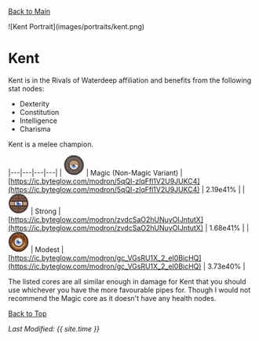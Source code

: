 [Back to Main](index.md)

<span id="kent">
![Kent Portrait](images/portraits/kent.png)
</span>

# Kent

Kent is in the Rivals of Waterdeep affiliation and benefits from the following stat nodes:

* Dexterity
* Constitution
* Intelligence
* Charisma

Kent is a melee champion.

|---|---|---|---|
| ![Magic Core](images/core_4_magic.png) | Magic (Non-Magic Variant) | [https://ic.byteglow.com/modron/5qQI-zlqFfl1V2U9JUKC4](https://ic.byteglow.com/modron/5qQI-zlqFfl1V2U9JUKC4) | 2.19e41% |
| ![Strong Core](images/core_2_strong.png) | Strong | [https://ic.byteglow.com/modron/zvdcSaO2hUNuyOIJntutX](https://ic.byteglow.com/modron/zvdcSaO2hUNuyOIJntutX) | 1.68e41% |
| ![Modest Core](images/core_1_modest.png) | Modest | [https://ic.byteglow.com/modron/gc_VGsRU1X_2_eI0BicHQ](https://ic.byteglow.com/modron/gc_VGsRU1X_2_eI0BicHQ) | 3.73e40% |

The listed cores are all similar enough in damage for Kent that you should use whichever you have the more favourable pipes for. Though I would not recommend the Magic core as it doesn't have any health nodes.

[Back to Top](#top)

*Last Modified: {{ site.time }}*